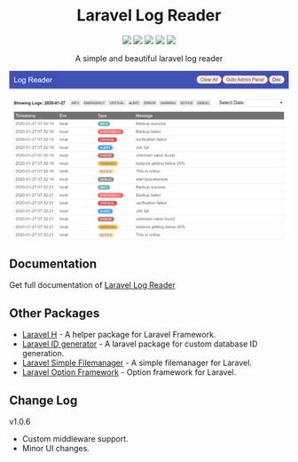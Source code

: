 <h1 align="center">Laravel Log Reader</h1>
<p align="center">
    <a href="https://packagist.org/packages/haruncpi/laravel-log-reader"><img src="https://badgen.net/packagist/v/haruncpi/laravel-log-reader" /></a>
    <a href="https://creativecommons.org/licenses/by/4.0/"><img src="https://badgen.net/badge/licence/CC BY 4.0/23BCCB" /></a>
     <a href=""><img src="https://badgen.net/packagist/dt/haruncpi/laravel-log-reader"/></a>
    <a href="https://twitter.com/laravelarticle"><img src="https://badgen.net/badge/twitter/@laravelarticle/1DA1F2?icon&label" /></a>
    <a href="https://facebook.com/laravelarticle"><img src="https://badgen.net/badge/facebook/laravelarticle/3b5998"/></a>
</p>
<p align="center">A simple and beautiful laravel log reader</p>

![Image description](previews/log-reader-desktop.png)


## Documentation
Get full documentation of [Laravel Log Reader](https://laravelarticle.com/laravel-log-reader)

## Other Packages
- [Laravel H](https://github.com/haruncpi/laravel-h) - A helper package for Laravel Framework.
- [Laravel ID generator](https://github.com/haruncpi/laravel-id-generator) - A laravel package for custom database ID generation.
- [Laravel Simple Filemanager](https://github.com/haruncpi/laravel-simple-filemanager) - A simple filemanager for Laravel.
- [Laravel Option Framework](https://github.com/haruncpi/laravel-option-framework) - Option framework for Laravel.


## Change Log

v1.0.6
- Custom middleware support.
- Minor UI changes.
